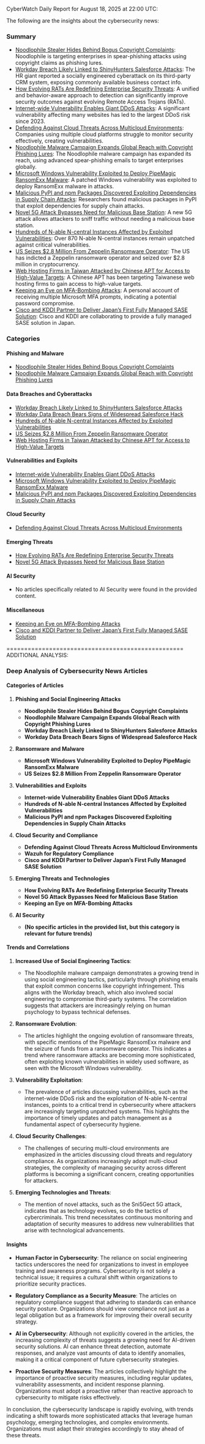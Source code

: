 CyberWatch Daily Report for August 18, 2025 at 22:00 UTC:

The following are the insights about the cybersecurity news:

### Summary
- [Noodlophile Stealer Hides Behind Bogus Copyright Complaints](https://www.darkreading.com/threat-intelligence/noodlophile-stealer-bogus-copyright-complaints): Noodlophile is targeting enterprises in spear-phishing attacks using copyright claims as phishing lures.
- [Workday Breach Likely Linked to ShinyHunters Salesforce Attacks](https://www.darkreading.com/application-security/workday-breach-shinyhunters-salesforce-attacks): The HR giant reported a socially engineered cyberattack on its third-party CRM system, exposing commonly available business contact info.
- [How Evolving RATs Are Redefining Enterprise Security Threats](https://www.darkreading.com/cyberattacks-data-breaches/evolving-rats-redefine-enterprise-security-threats): A unified and behavior-aware approach to detection can significantly improve security outcomes against evolving Remote Access Trojans (RATs).
- [Internet-wide Vulnerability Enables Giant DDoS Attacks](https://www.darkreading.com/vulnerabilities-threats/internet-wide-vulnerability-giant-ddos-attacks): A significant vulnerability affecting many websites has led to the largest DDoS risk since 2023.
- [Defending Against Cloud Threats Across Multicloud Environments](https://www.darkreading.com/cloud-security/defending-against-cloud-threats-across-multi-cloud-environments): Companies using multiple cloud platforms struggle to monitor security effectively, creating vulnerabilities.
- [Noodlophile Malware Campaign Expands Global Reach with Copyright Phishing Lures](https://thehackernews.com/2025/08/noodlophile-malware-campaign-expands.html): The Noodlophile malware campaign has expanded its reach, using advanced spear-phishing emails to target enterprises globally.
- [Microsoft Windows Vulnerability Exploited to Deploy PipeMagic RansomExx Malware](https://thehackernews.com/2025/08/microsoft-windows-vulnerability.html): A patched Windows vulnerability was exploited to deploy RansomExx malware in attacks.
- [Malicious PyPI and npm Packages Discovered Exploiting Dependencies in Supply Chain Attacks](https://thehackernews.com/2025/08/malicious-pypi-and-npm-packages.html): Researchers found malicious packages in PyPI that exploit dependencies for supply chain attacks.
- [Novel 5G Attack Bypasses Need for Malicious Base Station](https://www.securityweek.com/novel-5g-attack-bypasses-need-for-malicious-base-station/): A new 5G attack allows attackers to sniff traffic without needing a malicious base station.
- [Hundreds of N-able N-central Instances Affected by Exploited Vulnerabilities](https://www.securityweek.com/hundreds-of-n-able-n-central-instances-affected-by-exploited-vulnerabilities/): Over 870 N-able N-central instances remain unpatched against critical vulnerabilities.
- [US Seizes $2.8 Million From Zeppelin Ransomware Operator](https://www.securityweek.com/us-seizes-2-8-million-from-zeppelin-ransomware-operator/): The US has indicted a Zeppelin ransomware operator and seized over $2.8 million in cryptocurrency.
- [Web Hosting Firms in Taiwan Attacked by Chinese APT for Access to High-Value Targets](https://www.securityweek.com/web-hosting-firms-in-taiwan-attacked-by-chinese-apt-for-access-to-high-value-targets/): A Chinese APT has been targeting Taiwanese web hosting firms to gain access to high-value targets.
- [Keeping an Eye on MFA-Bombing Attacks](https://isc.sans.edu/diary/rss/32208): A personal account of receiving multiple Microsoft MFA prompts, indicating a potential password compromise.
- [Cisco and KDDI Partner to Deliver Japan’s First Fully Managed SASE Solution](https://blogs.cisco.com/security/cisco-kddi-deliver-partner-to-deliver-japans-first-fully-managed-sase-solution/): Cisco and KDDI are collaborating to provide a fully managed SASE solution in Japan.

### Categories

#### Phishing and Malware
- [Noodlophile Stealer Hides Behind Bogus Copyright Complaints](https://www.darkreading.com/threat-intelligence/noodlophile-stealer-bogus-copyright-complaints)
- [Noodlophile Malware Campaign Expands Global Reach with Copyright Phishing Lures](https://thehackernews.com/2025/08/noodlophile-malware-campaign-expands.html)

#### Data Breaches and Cyberattacks
- [Workday Breach Likely Linked to ShinyHunters Salesforce Attacks](https://www.darkreading.com/application-security/workday-breach-shinyhunters-salesforce-attacks)
- [Workday Data Breach Bears Signs of Widespread Salesforce Hack](https://www.securityweek.com/workday-data-breach-bears-signs-of-widespread-salesforce-hack/)
- [Hundreds of N-able N-central Instances Affected by Exploited Vulnerabilities](https://www.securityweek.com/hundreds-of-n-able-n-central-instances-affected-by-exploited-vulnerabilities/)
- [US Seizes $2.8 Million From Zeppelin Ransomware Operator](https://www.securityweek.com/us-seizes-2-8-million-from-zeppelin-ransomware-operator/)
- [Web Hosting Firms in Taiwan Attacked by Chinese APT for Access to High-Value Targets](https://www.securityweek.com/web-hosting-firms-in-taiwan-attacked-by-chinese-apt-for-access-to-high-value-targets/)

#### Vulnerabilities and Exploits
- [Internet-wide Vulnerability Enables Giant DDoS Attacks](https://www.darkreading.com/vulnerabilities-threats/internet-wide-vulnerability-giant-ddos-attacks)
- [Microsoft Windows Vulnerability Exploited to Deploy PipeMagic RansomExx Malware](https://thehackernews.com/2025/08/microsoft-windows-vulnerability.html)
- [Malicious PyPI and npm Packages Discovered Exploiting Dependencies in Supply Chain Attacks](https://thehackernews.com/2025/08/malicious-pypi-and-npm-packages.html)

#### Cloud Security
- [Defending Against Cloud Threats Across Multicloud Environments](https://www.darkreading.com/cloud-security/defending-against-cloud-threats-across-multi-cloud-environments)

#### Emerging Threats
- [How Evolving RATs Are Redefining Enterprise Security Threats](https://www.darkreading.com/cyberattacks-data-breaches/evolving-rats-redefine-enterprise-security-threats)
- [Novel 5G Attack Bypasses Need for Malicious Base Station](https://www.securityweek.com/novel-5g-attack-bypasses-need-for-malicious-base-station/)

#### AI Security
- No articles specifically related to AI Security were found in the provided content. 

#### Miscellaneous
- [Keeping an Eye on MFA-Bombing Attacks](https://isc.sans.edu/diary/rss/32208)
- [Cisco and KDDI Partner to Deliver Japan’s First Fully Managed SASE Solution](https://blogs.cisco.com/security/cisco-kddi-deliver-partner-to-deliver-japans-first-fully-managed-sase-solution/)

==================================================
ADDITIONAL ANALYSIS:

### Deep Analysis of Cybersecurity News Articles

#### Categories of Articles

1. **Phishing and Social Engineering Attacks**
   - **Noodlophile Stealer Hides Behind Bogus Copyright Complaints**
   - **Noodlophile Malware Campaign Expands Global Reach with Copyright Phishing Lures**
   - **Workday Breach Likely Linked to ShinyHunters Salesforce Attacks**
   - **Workday Data Breach Bears Signs of Widespread Salesforce Hack**

2. **Ransomware and Malware**
   - **Microsoft Windows Vulnerability Exploited to Deploy PipeMagic RansomExx Malware**
   - **US Seizes $2.8 Million From Zeppelin Ransomware Operator**

3. **Vulnerabilities and Exploits**
   - **Internet-wide Vulnerability Enables Giant DDoS Attacks**
   - **Hundreds of N-able N-central Instances Affected by Exploited Vulnerabilities**
   - **Malicious PyPI and npm Packages Discovered Exploiting Dependencies in Supply Chain Attacks**

4. **Cloud Security and Compliance**
   - **Defending Against Cloud Threats Across Multicloud Environments**
   - **Wazuh for Regulatory Compliance**
   - **Cisco and KDDI Partner to Deliver Japan’s First Fully Managed SASE Solution**

5. **Emerging Threats and Technologies**
   - **How Evolving RATs Are Redefining Enterprise Security Threats**
   - **Novel 5G Attack Bypasses Need for Malicious Base Station**
   - **Keeping an Eye on MFA-Bombing Attacks**

6. **AI Security**
   - **(No specific articles in the provided list, but this category is relevant for future trends)**

#### Trends and Correlations

1. **Increased Use of Social Engineering Tactics**: 
   - The Noodlophile malware campaign demonstrates a growing trend in using social engineering tactics, particularly through phishing emails that exploit common concerns like copyright infringement. This aligns with the Workday breach, which also involved social engineering to compromise third-party systems. The correlation suggests that attackers are increasingly relying on human psychology to bypass technical defenses.

2. **Ransomware Evolution**:
   - The articles highlight the ongoing evolution of ransomware threats, with specific mentions of the PipeMagic RansomExx malware and the seizure of funds from a ransomware operator. This indicates a trend where ransomware attacks are becoming more sophisticated, often exploiting known vulnerabilities in widely used software, as seen with the Microsoft Windows vulnerability.

3. **Vulnerability Exploitation**:
   - The prevalence of articles discussing vulnerabilities, such as the internet-wide DDoS risk and the exploitation of N-able N-central instances, points to a critical trend in cybersecurity where attackers are increasingly targeting unpatched systems. This highlights the importance of timely updates and patch management as a fundamental aspect of cybersecurity hygiene.

4. **Cloud Security Challenges**:
   - The challenges of securing multi-cloud environments are emphasized in the articles discussing cloud threats and regulatory compliance. As organizations increasingly adopt multi-cloud strategies, the complexity of managing security across different platforms is becoming a significant concern, creating opportunities for attackers.

5. **Emerging Technologies and Threats**:
   - The mention of novel attacks, such as the Sni5Gect 5G attack, indicates that as technology evolves, so do the tactics of cybercriminals. This trend necessitates continuous monitoring and adaptation of security measures to address new vulnerabilities that arise with technological advancements.

#### Insights

- **Human Factor in Cybersecurity**: The reliance on social engineering tactics underscores the need for organizations to invest in employee training and awareness programs. Cybersecurity is not solely a technical issue; it requires a cultural shift within organizations to prioritize security practices.

- **Regulatory Compliance as a Security Measure**: The articles on regulatory compliance suggest that adhering to standards can enhance security posture. Organizations should view compliance not just as a legal obligation but as a framework for improving their overall security strategy.

- **AI in Cybersecurity**: Although not explicitly covered in the articles, the increasing complexity of threats suggests a growing need for AI-driven security solutions. AI can enhance threat detection, automate responses, and analyze vast amounts of data to identify anomalies, making it a critical component of future cybersecurity strategies.

- **Proactive Security Measures**: The articles collectively highlight the importance of proactive security measures, including regular updates, vulnerability assessments, and incident response planning. Organizations must adopt a proactive rather than reactive approach to cybersecurity to mitigate risks effectively.

In conclusion, the cybersecurity landscape is rapidly evolving, with trends indicating a shift towards more sophisticated attacks that leverage human psychology, emerging technologies, and complex environments. Organizations must adapt their strategies accordingly to stay ahead of these threats.